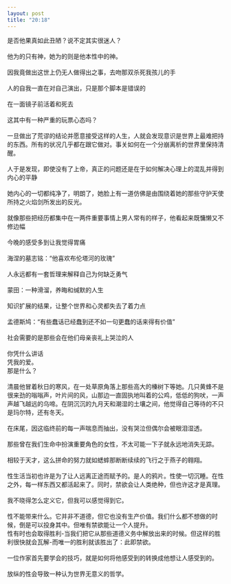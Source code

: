 ```yaml
---
layout: post
title: "20:18"
---
```



是否他果真如此丑陋？说不定其实很迷人？  
<br>
他为的只有神，她为的则是他本性中的神。  
<br>
因我竟做出这世上仍无人做得出之事，去吻那双杀死我孩儿的手  
<br>
人的自我一直在对自己演出，只是那个脚本是错误的  
<br>
在一面镜子前活着和死去  
<br>
这其中有一种严重的玩票心态吗？  
<br>
一旦做出了荒谬的结论并愿意接受这样的人生，人就会发现意识是世界上最难把持的东西。所有的状况几乎都在跟它做对。事关如何在一个分崩离析的世界里保持清醒。  
<br>
人于是发现，即使没有了上帝，真正的问题还是在于如何解决心理上的混乱并得到内心的平静  
<br>
她内心的一切都纯净了，明朗了，她脸上有一道仿佛是由围绕着她的那些守护天使所持之火焰剑所发出的反光。  
<br>
就像那些把经历都集中在一两件重要事情上男人常有的样子，他看起来既慵懒又不修边幅  
<br>
今晚的感受多到让我觉得胃痛  
<br>
海涅的墓志铭：“他喜欢布伦塔河的玫瑰”  
<br>
人永远都有一套哲理来解释自己为何缺乏勇气  
<br>
蒙田：一种滑溜，养晦和缄默的人生  
<br>
知识扩展的结果，让整个世界和心灵都失去了着力点  
<br>
孟德斯鸠：“有些蠢话已经蠢到还不如一句更蠢的话来得有价值”  
<br>
社会需要的是那些会在他们母亲丧礼上哭泣的人  
<br>
你凭什么讲话  
凭我的爱。  
那是什么？  
<br>
清晨他冒着秋日的寒风，在一处草原角落上那些高大的榛树下等她。几只黄蜂不是很来劲的嗡嗡声，叶片间的风，山那边一直固执地叫着的公鸡，低低的狗吠，一声声越飞越远的乌啼。在阴沉沉的九月天和潮湿的土壤之间，他觉得自己等待的不只是玛尔特，还有冬天。  
<br>
在床尾，因这临终前的每一声喘息而抽出，没有哭泣但偶尔会被眼泪湿透。  
<br>
那些曾在我们生命中扮演重要角色的女性，不太可能一下子就永远地消失无踪。  
<br>
相较于天才，这么拼命的努力就如蟋蟀那断断续续的飞行之于燕子的翱翔。  
<br>
性生活当初也许是为了让人远离正途而赋予的。是人的鸦片。性使一切沉睡。在性之外，每一样东西又都活起来了。同时，禁欲会让人类绝种，但也许这才是真理。  
<br>
我不晓得怎么定义它，但我可以感觉得到它。  
<br>
性不能带来什么。它并非不道德，但它也没有生产价值。我们什么都不想做的时候，倒是可以投身其中。但唯有禁欲能让一个人提升。  
性有时也会取得胜利-当我们把它从那些道德义务中解放出来的时候。但这样的胜利很快就会瓦解-而唯一的胜利就该胜出了：此即禁欲。  
<br>
一位作家首先要学会的技巧，就是如何将他感受到的转换成他想让人感受到的。  
<br>
放纵的性会导致一种认为世界无意义的哲学。